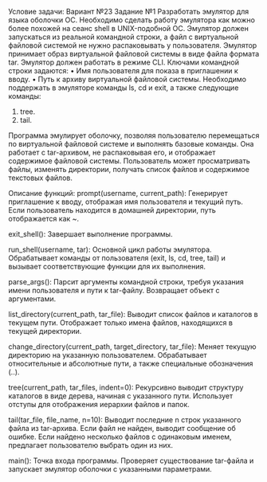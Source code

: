 Условие задачи:
Вариант №23
Задание №1
Разработать эмулятор для языка оболочки ОС. Необходимо сделать работу
эмулятора как можно более похожей на сеанс shell в UNIX-подобной ОС.
Эмулятор должен запускаться из реальной командной строки, а файл с
виртуальной файловой системой не нужно распаковывать у пользователя.
Эмулятор принимает образ виртуальной файловой системы в виде файла формата
tar. Эмулятор должен работать в режиме CLI.
Ключами командной строки задаются:
• Имя пользователя для показа в приглашении к вводу.
• Путь к архиву виртуальной файловой системы.
Необходимо поддержать в эмуляторе команды ls, cd и exit, а также
следующие команды:
1. tree.
2. tail.

Программа эмулирует оболочку, позволяя пользователю перемещаться по виртуальной файловой 
системе и выполнять базовые команды. Она работает с tar-архивом, не распаковывая его, и 
отображает содержимое файловой системы. Пользователь может просматривать файлы, изменять 
директории, получать список файлов и содержимое текстовых файлов.

Описание функций:
prompt(username, current_path):
Генерирует приглашение к вводу, отображая имя пользователя и текущий путь. 
Если пользователь находится в домашней директории, путь отображается как ~.

exit_shell():
Завершает выполнение программы.

run_shell(username, tar):
Основной цикл работы эмулятора. Обрабатывает команды от пользователя 
(exit, ls, cd, tree, tail) и вызывает соответствующие функции для их выполнения.

parse_args():
Парсит аргументы командной строки, требуя указания имени пользователя и пути к tar-файлу. 
Возвращает объект с аргументами. 

list_directory(current_path, tar_file):
Выводит список файлов и каталогов в текущем пути. Отображает только имена файлов, 
находящихся в текущей директории.

change_directory(current_path, target_directory, tar_file):
Меняет текущую директорию на указанную пользователем. Обрабатывает относительные и 
абсолютные пути, а также специальные обозначения (..).

tree(current_path, tar_files, indent=0):
Рекурсивно выводит структуру каталогов в виде дерева, начиная с указанного пути. 
Использует отступы для отображения иерархии файлов и папок.

tail(tar_file, file_name, n=10):
Выводит последние n строк указанного файла из tar-архива. Если файл не найден, выводит 
сообщение об ошибке. Если найдено несколько файлов с одинаковым именем, предлагает 
пользователю выбрать один из них.

main():
Точка входа программы. Проверяет существование tar-файла и запускает эмулятор оболочки с 
указанными параметрами.
